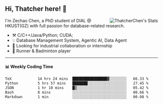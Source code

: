 ## Hi, Thatcher here! :wave:

<img align="right" src="https://github-readme-stats.vercel.app/api?username=thatcherchen&title_color=333&text_color=777" alt="ThatcherChen's Stats" >

I'm Zechao Chen, a PhD student of DIAL @ HKUST(GZ) with full passion for database-related research.

- :hammer_and_pick:  C/C++/Java/Python; CUDA;
- :bulb:  Database Management System, Agentic AI, Data Agent
- :telescope:  Looking for industrial collaboration or internship
- :seedling:  Runner & Badminton player

---

#### :bar_chart: Weekly Coding Time

<!--START_SECTION:waka-->

```txt
TeX            14 hrs 24 mins  ████████████████▓░░░░░░░░   66.33 %
Python         5 hrs 57 mins   ███████░░░░░░░░░░░░░░░░░░   27.45 %
JSON           1 hr 10 mins    █▒░░░░░░░░░░░░░░░░░░░░░░░   05.42 %
Bash           8 mins          ░░░░░░░░░░░░░░░░░░░░░░░░░   00.66 %
Markdown       1 min           ░░░░░░░░░░░░░░░░░░░░░░░░░   00.08 %
```

<!--END_SECTION:waka-->
